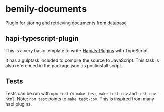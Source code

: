 # bemily-documents
Plugin for storing and retrieving documents from database


## hapi-typescript-plugin

This is a very basic template to write [HapiJs-Plugins](http://hapijs.com/api#plugins) with TypeScript.

It has a gulptask included to compile the source to JavaScript. This task is also referenced in the package.json as postinstall script.

## Tests

Tests can be run with `npm test` or `make test`, `make test-cov` and `test-cov-html`.
Note:  `npm test` points to `make test-cov`. This is inspired from many hapi plugins.